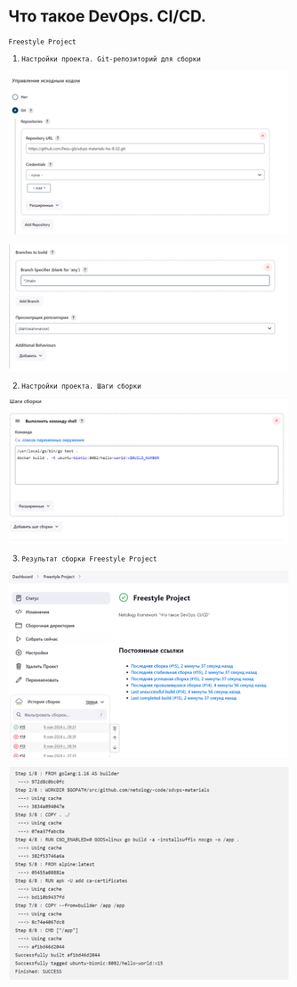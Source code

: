 # Что такое DevOps. СI/СD.

`Freestyle Project`

1. `Настройки проекта. Git-репозиторий для сборки`

![Репозиторий для сборки](https://github.com/Pezu-git/netology-8-02-hw/blob/main/img/repo.png)

![Ветка репозитория](https://github.com/Pezu-git/netology-8-02-hw/blob/main/img/repobranch.png)

2. `Настройки проекта. Шаги сборки`

![Shell](https://github.com/Pezu-git/netology-8-02-hw/blob/main/img/shell1.png)

3. `Результат сборки Freestyle Project`

![Результат сборки](https://github.com/Pezu-git/netology-8-02-hw/blob/main/img/project1.png)

![Результат сборки. Консоль](https://github.com/Pezu-git/netology-8-02-hw/blob/main/img/consoleresult1.png)
